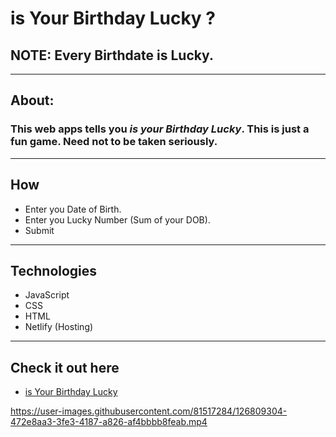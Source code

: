 # is Your Birthday Lucky ?

## NOTE: Every Birthdate is Lucky.

---

## About:

### This web apps tells you **_is your Birthday Lucky_**. This is just a fun game. Need not to be taken seriously.




---

## How

- Enter you Date of Birth.
- Enter you Lucky Number (Sum of your DOB).
- Submit

---

## Technologies

- JavaScript
- CSS
- HTML
- Netlify (Hosting)

---
## Check it out here
- [is Your Birthday Lucky](https://isyourbirthdayluckybyvanshsharma.netlify.app/)

https://user-images.githubusercontent.com/81517284/126809304-472e8aa3-3fe3-4187-a826-af4bbbb8feab.mp4
